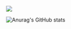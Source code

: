 <a href="https://unity.com/" target="_blank"><img src="https://img.shields.io/badge/CCCCCC?style=plastic&logo=Unity&logoColor=FFFFFF"/></a>

![Anurag's GitHub stats](https://github-readme-stats.vercel.app/api?username=sugyeongkimdev&show_icons=true&theme=radical)
